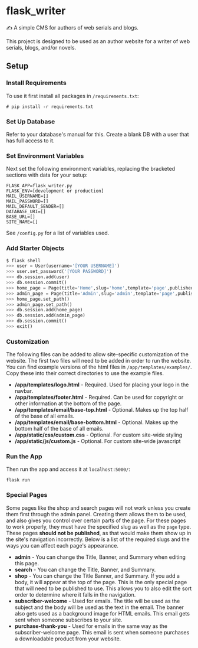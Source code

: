 # flask_writer
✍ A simple CMS for authors of web serials and blogs. 

This project is designed to be used as an author website for a writer of web serials, blogs, and/or novels. 

## Setup

### Install Requirements

To use it first install all packages in `/requirements.txt`:

```
# pip install -r requirements.txt
```

### Set Up Database

Refer to your database's manual for this. Create a blank DB with a user that has full access to it.

### Set Environment Variables

Next set the following environment variables, replacing the bracketed sections with data for your setup:

```
FLASK_APP=flask_writer.py
FLASK_ENV=[development or production]
MAIL_USERNAME=[]
MAIL_PASSWORD=[]
MAIL_DEFAULT_SENDER=[]
DATABASE_URI=[]
BASE_URL=[]
SITE_NAME=[]
```

See `/config.py` for a list of variables used.

### Add Starter Objects

```python
$ flask shell
>>> user = User(username='[YOUR USERNAME]')
>>> user.set_password('[YOUR PASSWORD]')
>>> db.session.add(user)
>>> db.session.commit()
>>> home_page = Page(title='Home',slug='home',template='page',published=True,user_id=user.id,sort=1)
>>> admin_page = Page(title='Admin',slug='admin',template='page',published=False,user_id=user.id,sort=9999)
>>> home_page.set_path()
>>> admin_page.set_path()
>>> db.session.add(home_page)
>>> db.session.add(admin_page)
>>> db.session.commit()
>>> exit()
```

### Customization

The following files can be added to allow site-specific customization of the website. The first two files will need to be added in order to run the website. You can find example versions of the html files in `/app/templates/examples/`. Copy these into their correct directories to use the example files.

- **/app/templates/logo.html** - Required. Used for placing your logo in the navbar.
- **/app/templates/footer.html** - Required. Can be used for copyright or other information at the bottom of the page.
- **/app/templates/email/base-top.html** - Optional. Makes up the top half of the base of all emails.
- **/app/templates/email/base-bottom.html** - Optional. Makes up the bottom half of the base of all emails.
- **/app/static/css/custom.css** - Optional. For custom site-wide styling
- **/app/static/js/custom.js** - Optional. For custom site-wide javascript

### Run the App

Then run the app and access it at `localhost:5000/`:

```
flask run
```

### Special Pages

Some pages like the shop and search pages will not work unless you create them first through the admin panel. Creating them allows them to be used, and also gives you control over certain parts of the page. For these pages to work properly, they must have the specified slug as well as the `page` type. These pages **should not be published**, as that would make them show up in the site's navigation incorrectly. Below is a list of the required slugs and the ways you can affect each page's appearance.

- **admin** - You can change the Title, Banner, and Summary when editing this page.
- **search** - You can change the Title, Banner, and Summary.
- **shop** - You can change the Title Banner, and Summary. If you add a body, it will appear at the top of the page. This is the only special page that will need to be published to use. This allows you to also edit the sort order to determine where it falls in the navigation.
- **subscriber-welcome** - Used for emails. The title will be used as the subject and the body will be used as the text in the email. The banner also gets used as a background image for HTML emails. This email gets sent when someone subscribes to your site.
- **purchase-thank-you** - Used for emails in the same way as the subscriber-welcome page. This email is sent when someone purchases a downloadable product from your website.

